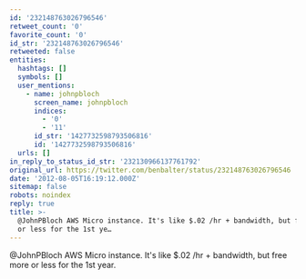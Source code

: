 ```yaml
---
id: '232148763026796546'
retweet_count: '0'
favorite_count: '0'
id_str: '232148763026796546'
retweeted: false
entities:
  hashtags: []
  symbols: []
  user_mentions:
    - name: johnpbloch
      screen_name: johnpbloch
      indices:
        - '0'
        - '11'
      id_str: '1427732598793506816'
      id: '1427732598793506816'
  urls: []
in_reply_to_status_id_str: '232130966137761792'
original_url: https://twitter.com/benbalter/status/232148763026796546
date: '2012-08-05T16:19:12.000Z'
sitemap: false
robots: noindex
reply: true
title: >-
  @JohnPBloch AWS Micro instance. It's like $.02 /hr + bandwidth, but free more
  or less for the 1st ye…
---
```


@JohnPBloch AWS Micro instance. It's like $.02 /hr + bandwidth, but free more or less for the 1st year.